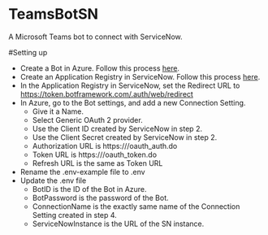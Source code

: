 # TeamsBotSN
A Microsoft Teams bot to connect with ServiceNow.

#Setting up
- Create a Bot in Azure. Follow this process [here](https://docs.microsoft.com/en-us/azure/bot-service/bot-builder-authentication?view=azure-bot-service-4.0&tabs=aadv1%2Cjavascript#create-the-azure-bot-application).
- Create an Application Registry in ServiceNow. Follow this process [here](https://docs.servicenow.com/bundle/orlando-platform-administration/page/administer/security/task/t_CreateEndpointforExternalClients.html).
- In the Application Registry in ServiceNow, set the Redirect URL to https://token.botframework.com/.auth/web/redirect
- In Azure, go to the Bot settings, and add a new Connection Setting.
  - Give it a Name.
  - Select Generic OAuth 2 provider.
  - Use the Client ID created by ServiceNow in step 2.
  - Use the Client Secret created by ServiceNow in step 2.
  - Authorization URL is https://<ServiceNowInstance>/oauth_auth.do
  - Token URL is https://<ServiceNowInstance>/oauth_token.do
  - Refresh URL is the same as Token URL
- Rename the .env-example file to .env
- Update the .env file
  - BotID is the ID of the Bot in Azure.
  - BotPassword is the password of the Bot.
  - ConnectionName is the exactly same name of the Connection Setting created in step 4.
  - ServiceNowInstance is the URL of the SN instance.
